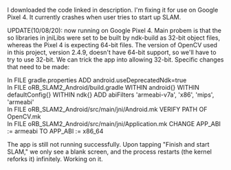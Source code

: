 I downloaded the code linked in description. I'm fixing it for use on Google Pixel 4. It currently crashes when user tries to start up SLAM.

UPDATE(10/08/20): now running on Google Pixel 4. Main probem is that the so libraries in jniLibs were set to be built by ndk-build as 32-bit object files, whereas the Pixel 4 is expecting 64-bit files. The version of OpenCV used in this project, version 2.4.9, doesn't have 64-bit support, so we'll have to try to use 32-bit. We can trick the app into allowing 32-bit. Specific changes that need to be made:

In FILE gradle.properties ADD android.useDeprecatedNdk=true  
In FILE oRB_SLAM2_Android/build.gradle WITHIN android{} WITHIN defaultConfig{} WITHIN ndk{} ADD abiFilters 'armeabi-v7a', 'x86', 'mips', 'armeabi'  
In FILE oRB_SLAM2_Android/src/main/jni/Android.mk VERIFY PATH OF OpenCV.mk  
In FILE oRB_SLAM2_Android/src/main/jni/Application.mk CHANGE APP_ABI := armeabi TO APP_ABI := x86_64  
  
The app is still not running successfully. Upon tapping "Finish and start SLAM," we only see a blank screen, and the process restarts (the kernel reforks it) infinitely. Working on it.
